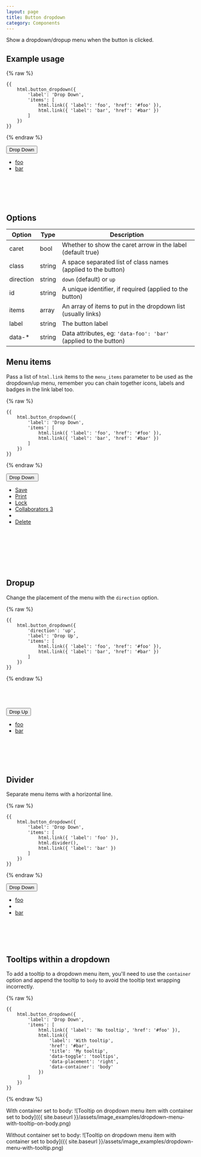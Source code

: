 ```yaml
---
layout: page
title: Button dropdown
category: Components
---
```


Show a dropdown/dropup menu when the button is clicked.

## Example usage

{% raw %}
```twig
{{
    html.button_dropdown({
        'label': 'Drop Down',
        'items': [
            html.link({ 'label': 'foo', 'href': '#foo' }),
            html.link({ 'label': 'bar', 'href': '#bar' })
        ]
    })
}}
```
{% endraw %}

<div class="pulsar-example" style="height: 150px;">
    <div class="btn__group dropdown open">
        <button type="button" class="btn dropdown__toggle" data-toggle="dropdown">Drop Down
        <span class="caret"></span></button>
        <ul class="dropdown__menu">
            <li><a href="#foo">foo</a></li>
            <li><a href="#bar">bar</a></li>
        </ul>
    </div>
</div>

## Options

Option    | Type   | Description
--------- | ------ | -----------------------------------------------------------
caret     | bool   | Whether to show the caret arrow in the label (default true)
class     | string | A space separated list of class names (applied to the button)
direction | string | `down` (default) or `up`
id        | string | A unique identifier, if required (applied to the button)
items     | array  | An array of items to put in the dropdown list (usually links)
label     | string | The button label
data-*    | string | Data attributes, eg: `'data-foo': 'bar'` (applied to the button)

## Menu items

Pass a list of `html.link` items to the `menu_items` parameter to be used as the dropdown/up menu, remember you can chain together icons, labels and badges in the link label too.

{% raw %}
```twig
{{
    html.button_dropdown({
        'label': 'Drop Down',
        'items': [
            html.link({ 'label': 'foo', 'href': '#foo' }),
            html.link({ 'label': 'bar', 'href': '#bar' })
        ]
    })
}}
```
{% endraw %}

<div class="pulsar-example" style="height: 250px">
    <div class="btn__group dropdown open">
        <button data-toggle="dropdown" class="btn dropdown__toggle">Drop Down&nbsp;<span class="caret"></span></button>
        <ul class="dropdown__menu pull-left">
            <li><a href="#save"><i class="icon-save"></i> Save</a></li>
            <li><a href="#print"><i class="icon-print"></i> Print</a></li>
            <li><a href="#lock" disabled="" aria-disabled="true" class="is-disabled"><i class="icon-lock"></i> Lock</a></li>
            <li><a href="#collaborators"><i class="icon-group"></i> Collaborators <span class="badge">3</span></a></li>
            <li><span class="divider"></span></li><li><a href="#delete" class="link--danger"><i class="icon-trash"></i> Delete</a></li>
        </ul>
    </div>
</div>

## Dropup

Change the placement of the menu with the `direction` option.

{% raw %}
```twig
{{
    html.button_dropdown({
        'direction': 'up',
        'label': 'Drop Up',
        'items': [
            html.link({ 'label': 'foo', 'href': '#foo' }),
            html.link({ 'label': 'bar', 'href': '#bar' })
        ]
    })
}}
```
{% endraw %}

<div class="pulsar-example" style="height: 150px;">
    <!-- INLINE STYLES FOR DOCUMENTATION PURPOSES ONLY -->
    <div class="btn__group dropup open" style="position: relative; margin-top: 70px;">
        <button type="button" class="btn dropdown__toggle" data-toggle="dropdown">Drop Up
        <span class="caret"></span></button>
        <ul class="dropdown__menu">
            <li><a href="#foo">foo</a></li>
            <li><a href="#bar">bar</a></li>
        </ul>
    </div>
</div>

## Divider

Separate menu items with a horizontal line.

{% raw %}
```twig
{{
    html.button_dropdown({
        'label': 'Drop Down',
        'items': [
            html.link({ 'label': 'foo' }),
            html.divider(),
            html.link({ 'label': 'bar' })
        ]
    })
}}
```
{% endraw %}

<div class="pulsar-example" style="height: 160px;">
    <div class="btn__group dropdown open">
        <button type="button" class="btn dropdown__toggle" data-toggle="dropdown">Drop Down <span class="caret"></span></button>
        <ul class="dropdown__menu">
            <li><a href="#">foo</a></li>
            <li><span class="divider"></span></li>
            <li><a href="#">bar</a></li>
        </ul>
    </div>
</div>

## Tooltips within a dropdown

To add a tooltip to a dropdown menu item, you'll need to use the `container` option and append the tooltip to `body` to avoid the tooltip text wrapping incorrectly.

{% raw %}
```twig
{{
    html.button_dropdown({
        'label': 'Drop Down',
        'items': [
            html.link({ 'label': 'No tooltip', 'href': '#foo' }),
            html.link({
                'label': 'With tooltip',
                'href': '#bar',
                'title': 'My tooltip',
                'data-toggle': 'tooltips',
                'data-placement': 'right',
                'data-container': 'body'
            })
        ]
    })
}}
```
{% endraw %}

With container set to body:
![Tooltip on dropdown menu item with container set to body]({{ site.baseurl }}/assets/image_examples/dropdown-menu-with-tooltip-on-body.png)

Without container set to body:
![Tooltip on dropdown menu item with container set to body]({{ site.baseurl }}/assets/image_examples/dropdown-menu-with-tooltip.png)

